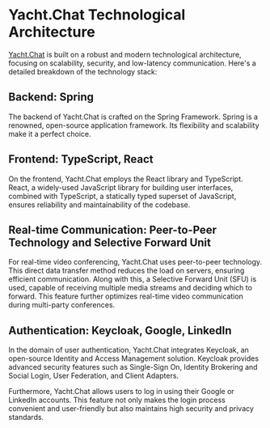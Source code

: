 # Yacht.Chat Technological Architecture

[Yacht.Chat](https://www.yacht.chat) is built on a robust and modern technological architecture, focusing on scalability, security, and low-latency communication. Here's a detailed breakdown of the technology stack:

## Backend: Spring
The backend of Yacht.Chat is crafted on the Spring Framework. Spring is a renowned, open-source application framework. Its flexibility and scalability make it a perfect choice.

## Frontend: TypeScript, React
On the frontend, Yacht.Chat employs the React library and TypeScript. React, a widely-used JavaScript library for building user interfaces, combined with TypeScript, a statically typed superset of JavaScript, ensures reliability and maintainability of the codebase.

## Real-time Communication: Peer-to-Peer Technology and Selective Forward Unit
For real-time video conferencing, Yacht.Chat uses peer-to-peer technology. This direct data transfer method reduces the load on servers, ensuring efficient communication. Along with this, a Selective Forward Unit (SFU) is used, capable of receiving multiple media streams and deciding which to forward. This feature further optimizes real-time video communication during multi-party conferences.

## Authentication: Keycloak, Google, LinkedIn
In the domain of user authentication, Yacht.Chat integrates Keycloak, an open-source Identity and Access Management solution. Keycloak provides advanced security features such as Single-Sign On, Identity Brokering and Social Login, User Federation, and Client Adapters.

Furthermore, Yacht.Chat allows users to log in using their Google or LinkedIn accounts. This feature not only makes the login process convenient and user-friendly but also maintains high security and privacy standards.
